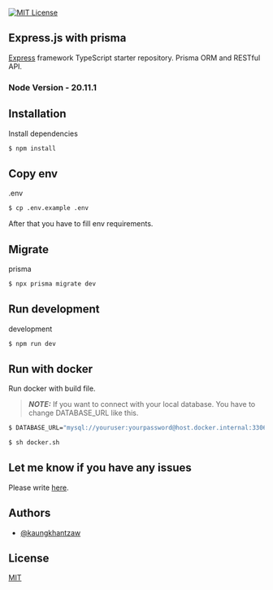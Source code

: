 

[![MIT License](https://img.shields.io/badge/License-MIT-green.svg)](https://choosealicense.com/licenses/mit/)

## Express.js with prisma

[Express](https://github.com/expressjs/express) framework TypeScript starter repository. Prisma ORM and RESTful API.

### Node Version - 20.11.1

## Installation

Install dependencies

```bash
$ npm install
```

## Copy env

.env

```bash
$ cp .env.example .env 
```
After that you have to fill env requirements.

## Migrate

prisma

```bash
$ npx prisma migrate dev
```

## Run development

development

```bash
$ npm run dev
```
## Run with docker

Run docker with build file.

> **_NOTE:_** If you want to connect with your local database. You have to change DATABASE_URL like this.
```bash
$ DATABASE_URL="mysql://youruser:yourpassword@host.docker.internal:3306/yourdatabase"

```


```bash
$ sh docker.sh
```
## Let me know if you have any issues
Please write [here](https://github.com/Global-kits/express-prisma-rest/issues).

## Authors

- [@kaungkhantzaw](https://www.github.com/kaungkhantzawdev)


## License

[MIT](https://choosealicense.com/licenses/mit/)



